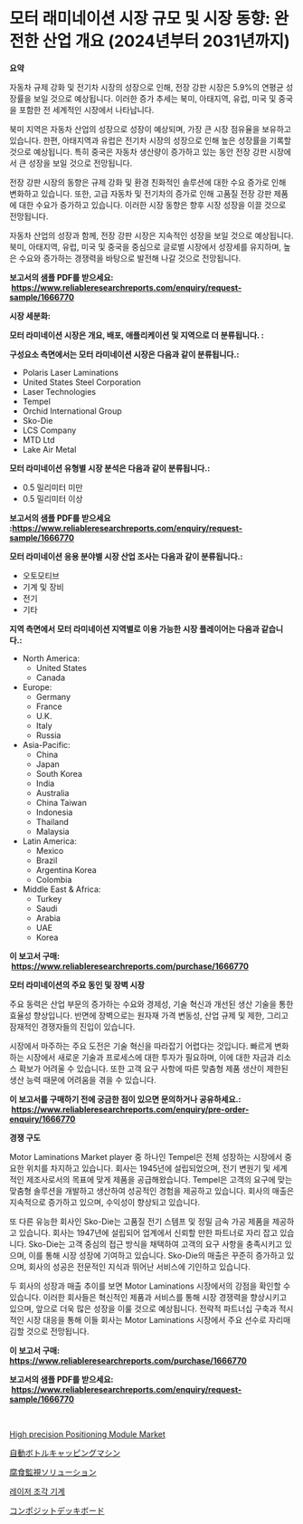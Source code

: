 <p><h1>모터 래미네이션 시장 규모 및 시장 동향: 완전한 산업 개요 (2024년부터 2031년까지)</h1></p><p><strong>요약</strong></p>
<p><p>자동차 규제 강화 및 전기차 시장의 성장으로 인해, 전장 강판 시장은 5.9%의 연평균 성장률을 보일 것으로 예상됩니다. 이러한 증가 추세는 북미, 아태지역, 유럽, 미국 및 중국을 포함한 전 세계적인 시장에서 나타납니다.</p><p>북미 지역은 자동차 산업의 성장으로 성장이 예상되며, 가장 큰 시장 점유율을 보유하고 있습니다. 한편, 아태지역과 유럽은 전기차 시장의 성장으로 인해 높은 성장률을 기록할 것으로 예상됩니다. 특히 중국은 자동차 생산량이 증가하고 있는 동안 전장 강판 시장에서 큰 성장을 보일 것으로 전망됩니다.</p><p>전장 강판 시장의 동향은 규제 강화 및 환경 친화적인 솔루션에 대한 수요 증가로 인해 변화하고 있습니다. 또한, 고급 자동차 및 전기차의 증가로 인해 고품질 전장 강판 제품에 대한 수요가 증가하고 있습니다. 이러한 시장 동향은 향후 시장 성장을 이끌 것으로 전망됩니다.</p><p>자동차 산업의 성장과 함께, 전장 강판 시장은 지속적인 성장을 보일 것으로 예상됩니다. 북미, 아태지역, 유럽, 미국 및 중국을 중심으로 글로벌 시장에서 성장세를 유지하며, 높은 수요와 증가하는 경쟁력을 바탕으로 발전해 나갈 것으로 전망됩니다.</p></p>
<p><strong>보고서의 샘플 PDF를 받으세요: &nbsp;<a href="https://www.reliableresearchreports.com/enquiry/request-sample/1666770">https://www.reliableresearchreports.com/enquiry/request-sample/1666770</a></strong></p>
<p><strong>시장 세분화:</strong></p>
<p><strong> 모터 라미네이션 시장은 개요, 배포, 애플리케이션 및 지역으로 더 분류됩니다. :</strong></p>
<p><strong>구성요소 측면에서는 모터 라미네이션 시장은 다음과 같이 분류됩니다.:</strong></p>
<p><ul><li>Polaris Laser Laminations</li><li>United States Steel Corporation</li><li>Laser Technologies</li><li>Tempel</li><li>Orchid International Group</li><li>Sko-Die</li><li>LCS Company</li><li>MTD Ltd</li><li>Lake Air Metal</li></ul></p>
<p><strong> 모터 라미네이션 유형별 시장 분석은 다음과 같이 분류됩니다.:</strong></p>
<p><ul><li>0.5 밀리미터 미만</li><li>0.5 밀리미터 이상</li></ul></p>
<p><strong>보고서의 샘플 PDF를 받으세요 :<a href="https://www.reliableresearchreports.com/enquiry/request-sample/1666770">https://www.reliableresearchreports.com/enquiry/request-sample/1666770</a></strong></p>
<p><strong> 모터 라미네이션 응용 분야별 시장 산업 조사는 다음과 같이 분류됩니다.:</strong></p>
<p><ul><li>오토모티브</li><li>기계 및 장비</li><li>전기</li><li>기타</li></ul></p>
<p><strong>지역 측면에서 모터 라미네이션 지역별로 이용 가능한 시장 플레이어는 다음과 같습니다.:</strong></p>
<p><ul>
    <li>
        North America:
        <ul>
            <li>United States</li>
            <li>Canada</li>
        </ul>
    </li>
    <li>
        Europe:
        <ul>
            <li>Germany</li>
            <li>France</li>
            <li>U.K.</li>
            <li>Italy</li>
            <li>Russia</li>
        </ul>
    </li>
    <li>
        Asia-Pacific:
        <ul>
            <li>China</li>
            <li>Japan</li>
            <li>South Korea</li>
            <li>India</li>
            <li>Australia</li>
            <li>China Taiwan</li>
            <li>Indonesia</li>
            <li>Thailand</li>
            <li>Malaysia</li>
        </ul>
    </li>
    <li>
        Latin America:
        <ul>
            <li>Mexico</li>
            <li>Brazil</li>
            <li>Argentina Korea</li>
            <li>Colombia</li>
        </ul>
    </li>
    <li>
        Middle East & Africa:
        <ul>
            <li>Turkey</li>
            <li>Saudi</li>
            <li>Arabia</li>
            <li>UAE</li>
            <li>Korea</li>
        </ul>
    </li>
    </ul></p>
<p><strong>이 보고서 구매: &nbsp;<a href="https://www.reliableresearchreports.com/purchase/1666770">https://www.reliableresearchreports.com/purchase/1666770</a></strong></p>
<p><strong>모터 라미네이션의 주요 동인 및 장벽 시장</strong></p>
<p><p>주요 동력은 산업 부문의 증가하는 수요와 경제성, 기술 혁신과 개선된 생산 기술을 통한 효율성 향상입니다. 반면에 장벽으로는 원자재 가격 변동성, 산업 규제 및 제한, 그리고 잠재적인 경쟁자들의 진입이 있습니다.</p><p>시장에서 마주하는 주요 도전은 기술 혁신을 따라잡기 어렵다는 것입니다. 빠르게 변화하는 시장에서 새로운 기술과 프로세스에 대한 투자가 필요하며, 이에 대한 자금과 리소스 확보가 어려울 수 있습니다. 또한 고객 요구 사항에 따른 맞춤형 제품 생산이 제한된 생산 능력 때문에 어려움을 겪을 수 있습니다.</p></p>
<p><strong>이 보고서를 구매하기 전에 궁금한 점이 있으면 문의하거나 공유하세요.: &nbsp;<a href="https://www.reliableresearchreports.com/enquiry/pre-order-enquiry/1666770">https://www.reliableresearchreports.com/enquiry/pre-order-enquiry/1666770</a></strong></p>
<p><strong>경쟁 구도</strong></p>
<p><p>Motor Laminations Market player 중 하나인 Tempel은 전체 성장하는 시장에서 중요한 위치를 차지하고 있습니다. 회사는 1945년에 설립되었으며, 전기 변원기 및 세계적인 제조사로서의 목표에 맞게 제품을 공급해왔습니다. Tempel은 고객의 요구에 맞는 맞춤형 솔루션을 개발하고 생산하여 성공적인 경험을 제공하고 있습니다. 회사의 매출은 지속적으로 증가하고 있으며, 수익성이 향상되고 있습니다.</p><p>또 다른 유능한 회사인 Sko-Die는 고품질 전기 스템프 및 정밀 금속 가공 제품을 제공하고 있습니다. 회사는 1947년에 설립되어 업계에서 신뢰할 만한 파트너로 자리 잡고 있습니다. Sko-Die는 고객 중심의 접근 방식을 채택하여 고객의 요구 사항을 충족시키고 있으며, 이를 통해 시장 성장에 기여하고 있습니다. Sko-Die의 매출은 꾸준히 증가하고 있으며, 회사의 성공은 전문적인 지식과 뛰어난 서비스에 기인하고 있습니다.</p><p>두 회사의 성장과 매출 추이를 보면 Motor Laminations 시장에서의 강점을 확인할 수 있습니다. 이러한 회사들은 혁신적인 제품과 서비스를 통해 시장 경쟁력을 향상시키고 있으며, 앞으로 더욱 많은 성장을 이룰 것으로 예상됩니다. 전략적 파트너십 구축과 적시적인 시장 대응을 통해 이들 회사는 Motor Laminations 시장에서 주요 선수로 자리매김할 것으로 전망됩니다.</p></p>
<p><strong>이 보고서 구매: &nbsp; <a href="https://www.reliableresearchreports.com/purchase/1666770">https://www.reliableresearchreports.com/purchase/1666770</a></strong></p>
<p><strong>보고서의 샘플 PDF를 받으세요: &nbsp;<a href="https://www.reliableresearchreports.com/enquiry/request-sample/1666770">https://www.reliableresearchreports.com/enquiry/request-sample/1666770</a></strong><strong></strong></p>
<p>&nbsp;</p>
<p><p><a href="https://github.com/danielneavesallisons03mba/Market-Research-Report-List-1/blob/main/high-precision-positioning-module-market.md">High precision Positioning Module Market</a></p><p><a href="https://medium.com/@laceyzemlak1/%E8%87%AA%E5%8B%95%E7%93%B6%E8%A9%B0%E3%82%81%E6%A0%93%E6%A9%9F%E5%B8%82%E5%A0%B4-2031%E5%B9%B4%E3%81%BE%E3%81%A7%E3%81%AE%E3%83%88%E3%83%AC%E3%83%B3%E3%83%89-%E4%BA%88%E6%B8%AC-%E7%AB%B6%E4%BA%89%E5%88%86%E6%9E%90-15722d45282b">自動ボトルキャッピングマシン</a></p><p><a href="https://medium.com/@isabeleterson7845/%E8%85%90%E9%A3%9F%E3%83%A2%E3%83%8B%E3%82%BF%E3%83%AA%E3%83%B3%E3%82%B0%E3%82%BD%E3%83%AA%E3%83%A5%E3%83%BC%E3%82%B7%E3%83%A7%E3%83%B3%E5%B8%82%E5%A0%B4%E3%81%AE%E3%82%B5%E3%82%A4%E3%82%BA%E3%81%AF-%E3%82%B0%E3%83%AD%E3%83%BC%E3%83%90%E3%83%AB%E7%94%A3%E6%A5%AD%E3%81%AB%E3%81%8A%E3%81%91%E3%82%8B%E6%9C%80%E9%81%A9%E3%81%AA%E3%83%9E%E3%83%BC%E3%82%B1%E3%83%86%E3%82%A3%E3%83%B3%E3%82%B0%E3%83%81%E3%83%A3%E3%83%8D%E3%83%AB%E3%82%92%E6%98%8E%E3%82%89%E3%81%8B%E3%81%AB%E3%81%97%E3%81%BE%E3%81%99-5618ca456e5b">腐食監視ソリューション</a></p><p><a href="https://medium.com/@munchkin678568/%EB%A0%88%EC%9D%B4%EC%A0%80-%EC%83%88%EA%B8%88-%EA%B8%B0%EA%B3%84-%EC%8B%9C%EC%9E%A5-%EC%84%B1%EA%B3%B5%EC%A0%81%EC%9D%B8-%EB%B9%84%EC%A6%88%EB%8B%88%EC%8A%A4-%EC%A0%84%EB%9E%B5%EC%9D%98-%EC%97%B4%EC%87%A0-2031%EB%85%84%EA%B9%8C%EC%A7%80%EC%9D%98-%EC%98%88%EC%83%81-b91f7e14a77e">레이저 조각 기계</a></p><p><a href="https://github.com/one-cool-chick/Market-Research-Report-List-1/blob/main/571738515403.md">コンポジットデッキボード</a></p></p>